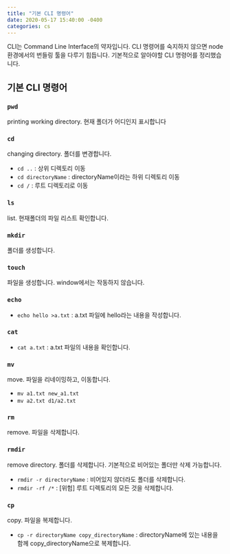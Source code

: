```yaml
---
title: "기본 CLI 명령어"
date: 2020-05-17 15:40:00 -0400
categories: cs
---
```


CLI는 Command Line Interface의 약자입니다.
CLI 명령어를 숙지하지 않으면 node 환경에서의 번들링 툴을 다루기 힘듭니다.
기본적으로 알아야할 CLI 명령어를 정리했습니다.

## 기본 CLI 명령어

### ```pwd```
printing working directory.
현재 폴더가 어디인지 표시합니다

### ```cd```
changing directory. 
폴더를 변경합니다.
- ```cd ..``` : 상위 디렉토리 이동
- ```cd directoryName``` : directoryName이라는 하위 디렉토리 이동
- ```cd /``` : 루트 디렉토리로 이동

### ```ls```
list.
현재폴더의 파일 리스트 확인합니다. 

### ```mkdir```
폴더를 생성합니다.

### ```touch```
파일을 생성합니다.
window에서는 작동하지 않습니다.

### ```echo``` 
- ```echo hello >a.txt``` : a.txt 파일에 hello라는 내용을 작성합니다.

### ```cat```
- ```cat a.txt``` : a.txt 파일의 내용을 확인합니다.

### ```mv```
move.
파일을 리네이밍하고, 이동합니다.
- ```mv a1.txt new_a1.txt```
- ```mv a2.txt d1/a2.txt```

### ```rm```
remove.
파일을 삭제합니다.

### ```rmdir```
remove directory.
폴더를 삭제합니다.
기본적으로 비어있는 폴더만 삭제 가능합니다.
- ```rmdir -r directoryName``` : 비어있지 않더라도 폴더를 삭제합니다.
- ```rmdir -rf /*``` : [위험] 루트 디렉토리의 모든 것을 삭제합니다.

### ```cp```
copy.
파일을 복제합니다.
- ```cp -r directoryName copy_directoryName``` : directoryName에 있는 내용을 함께 copy_directoryName으로 복제합니다.


<style type="text/css">
@media (min-width: 64em) {
  .archive pre,
	.archive li,
	.archive p {
		font-size: 0.84em;
	}
}
@media (min-width: 80em) {
  .archive pre,
	.archive li,
	.archive p {
		font-size: 0.72em;
	}
}
</style>